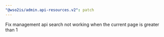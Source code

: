 ```yaml
---
"@wso2is/admin.api-resources.v2": patch
---
```


Fix management api search not working when the current page is greater than 1
